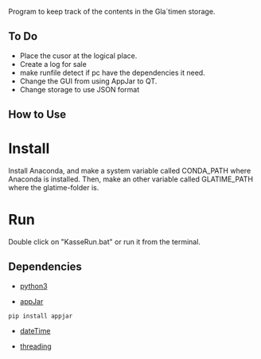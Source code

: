 Program to keep track of the contents in the Gla´timen storage. 


## To Do
- Place the cusor at the logical place. 
- Create a log for sale
- make runfile detect if pc have the dependencies it need. 
- Change the GUI from using AppJar to QT.
- Change storage to use JSON format


## How to Use
# Install
Install Anaconda, and make a system variable called CONDA_PATH where Anaconda is installed. 
Then, make an other variable called GLATIME_PATH where the glatime-folder is. 

# Run
Double click on "KasseRun.bat" or run it from the terminal. 

## Dependencies 
- [python3](https://www.python.org/download/releases/3.0/)

- [appJar](http://appjar.info/)
```
pip install appjar
```

- [dateTime](https://docs.python.org/3/library/datetime.html)

- [threading](https://docs.python.org/3/library/threading.html)